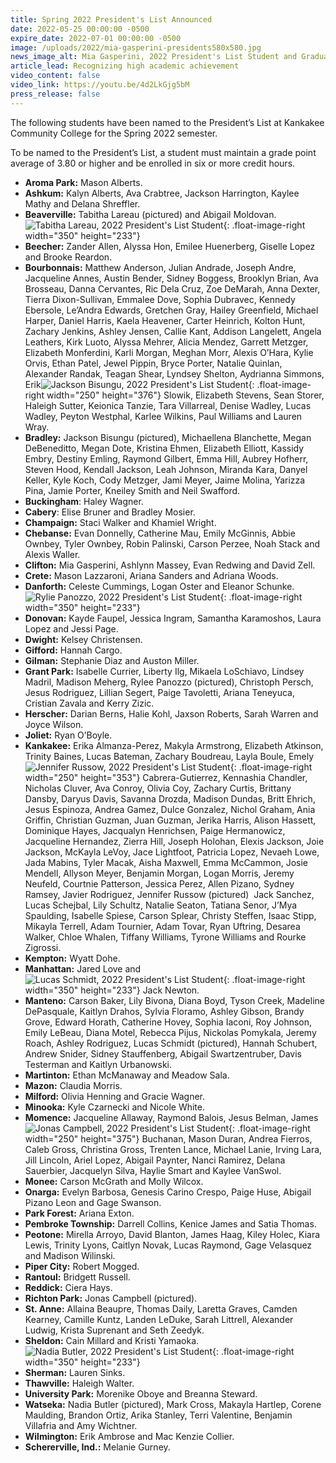 ```yaml
---
title: Spring 2022 President's List Announced
date: 2022-05-25 00:00:00 -0500
expire_date: 2022-07-01 00:00:00 -0500
image: /uploads/2022/mia-gasperini-presidents580x580.jpg
news_image_alt: Mia Gasperini, 2022 President's List Student and Graduate
article_lead: Recognizing high academic achievement
video_content: false
video_link: https://youtu.be/4d2LkGjg5bM
press_release: false
---
```

The following students have been named to the President’s List at Kankakee Community College for the Spring 2022 semester.

To be named to the President’s List, a student must maintain a grade point average of 3.80 or higher and be enrolled in six or more credit hours.

* **Aroma Park:**&nbsp;Mason Alberts.
* **Ashkum:**&nbsp;Kalyn Alberts, Ava Crabtree, Jackson Harrington, Kaylee Mathy and Delana Shreffler.
* **Beaverville:**&nbsp;Tabitha Lareau (pictured) and Abigail Moldovan.![Tabitha Lareau, 2022 President's List Student](/uploads/2022/tabitha-lareau-presidents350x233.jpg "Tabitha Lareau, 2022 President's List Student"){: .float-image-right width="350" height="233"}
* **Beecher:**&nbsp;Zander Allen, Alyssa Hon, Emilee Huenerberg, Giselle Lopez and Brooke Reardon.
* **Bourbonnais:**&nbsp;Matthew Anderson, Julian Andrade, Joseph Andre, Jacqueline Annes, Austin Bender, Sidney Boggess, Brooklyn Brian, Ava Brosseau, Danna Cervantes, Ric Dela Cruz, Zoe DeMarah, Anna Dexter, Tierra Dixon-Sullivan, Emmalee Dove, Sophia Dubravec, Kennedy Ebersole, Le’Andra Edwards, Gretchen Gray, Hailey Greenfield, Michael Harper, Daniel Harris, Kaela Heavener, Carter Heinrich, Kolton Hunt, Zachary Jenkins, Ashley Jensen, Callie Kant, Addison Langelett, Angela Leathers, Kirk Luoto, Alyssa Mehrer, Alicia Mendez, Garrett Metzger, Elizabeth Monferdini, Karli Morgan, Meghan Morr, Alexis O’Hara, Kylie Orvis, Ethan Patel, Jewel Pippin, Bryce Porter, Natalie Quinlan, Alexander Randak, Teagan Shear, Lyndsey Shelton, Aydrianna Simmons, Erik![Jackson Bisungu, 2022 President's List Student](/uploads/2022/jackson-bisungu-presidents250x376.jpg "Jackson Bisungu, 2022 President's List Student"){: .float-image-right width="250" height="376"} Slowik, Elizabeth Stevens, Sean Storer, Haleigh Sutter, Keionica Tanzie, Tara Villarreal, Denise Wadley, Lucas Wadley, Peyton Westphal, Karlee Wilkins, Paul Williams and Lauren Wray.
* **Bradley:**&nbsp;Jackson Bisungu (pictured), Michaellena Blanchette, Megan DeBeneditto, Megan Dote, Kristina Ehmen, Elizabeth Elliott, Kassidy Embry, Destiny Emling, Raymond Gilbert, Emma Hill, Aubrey Hofherr, Steven Hood, Kendall Jackson, Leah Johnson, Miranda Kara, Danyel Keller, Kyle Koch, Cody Metzger, Jami Meyer, Jaime Molina, Yarizza Pina, Jamie Porter, Kneiley Smith and Neil Swafford.
* **Buckingham**\: Haley Wagner.
* **Cabery**\: Elise Bruner and Bradley Mosier.
* **Champaign:**&nbsp;Staci Walker and Khamiel Wright.
* **Chebanse:**&nbsp;Evan Donnelly, Catherine Mau, Emily McGinnis, Abbie Ownbey, Tyler Ownbey, Robin Palinski, Carson Perzee, Noah Stack and Alexis Waller.
* **Clifton:**&nbsp;Mia Gasperini, Ashlynn Massey, Evan Redwing and David Zell.
* **Crete:** Mason Lazzaroni, Ariana Sanders and Adriana Woods.
* **Danforth:**&nbsp;Celeste Cummings, Logan Oster and Eleanor Schunke.![Rylie Panozzo, 2022 President's List Student](/uploads/2022/rylie-panozzo-presidents350x233.jpg "Rylie Panozzo, 2022 President's List Student"){: .float-image-right width="350" height="233"}
* **Donovan:**&nbsp;Kayde Faupel, Jessica Ingram, Samantha Karamoshos, Laura Lopez and Jessi Page.
* **Dwight:** Kelsey Christensen.
* **Gifford:** Hannah Cargo.
* **Gilman:** Stephanie Diaz and Auston Miller.
* **Grant Park:**&nbsp;Isabelle Currier, Liberty Ilg, Mikaela LoSchiavo, Lindsey Madril, Madison Meherg, Rylee Panozzo (pictured), Christoph Persch, Jesus Rodriguez, Lillian Segert, Paige Tavoletti, Ariana Teneyuca, Cristian Zavala and Kerry Zizic.
* **Herscher:**&nbsp;Darian Berns, Halie Kohl, Jaxson Roberts, Sarah Warren and Joyce Wilson.
* **Joliet:**&nbsp;Ryan O’Boyle.
* **Kankakee:**&nbsp;Erika Almanza-Perez, Makyla Armstrong, Elizabeth Atkinson, Trinity Baines, Lucas Bateman, Zachary Boudreau, Layla Boule, Emely![Jennifer Russow, 2022 President's List Student](/uploads/2022/jennifer-russow-presidents350x253.jpg "Jennifer Russow, 2022 President's List Student"){: .float-image-right width="250" height="353"} Cabrera-Gutierrez, Kennashia Chandler, Nicholas Cluver, Ava Conroy, Olivia Coy, Zachary Curtis, Brittany Dansby, Daryus Davis, Savanna Drozda, Madison Dundas, Britt Ehrich, Jesus Espinoza, Andrea Gamez, Dulce Gonzalez, Nichol Graham, Ania Griffin, Christian Guzman, Juan Guzman, Jerika Harris, Alison Hassett, Dominique Hayes, Jacqualyn Henrichsen, Paige Hermanowicz, Jacqueline Hernandez, Zierra Hill, Joseph Holohan, Elexis Jackson, Joie Jackson, McKayla LeVoy, Jace Lightfoot, Patricia Lopez, Nevaeh Lowe, Jada Mabins, Tyler Macak, Aisha Maxwell, Emma McCammon, Josie Mendell, Allyson Meyer, Benjamin Morgan, Logan Morris, Jeremy Neufeld, Courtnie Patterson, Jessica Perez, Allen Pizano, Sydney Ramsey, Javier Rodriguez, Jennifer Russow (pictured)&nbsp; Jack Sanchez, Lucas Schejbal, Lily Schultz, Natalie Seaton, Tatiana Senor, J’Mya Spaulding, Isabelle Spiese, Carson Splear, Christy Steffen, Isaac Stipp, Mikayla Terrell, Adam Tournier, Adam Tovar, Ryan Uftring, Desarea Walker, Chloe Whalen, Tiffany Williams, Tyrone Williams and Rourke Zigrossi.
* **Kempton:** Wyatt Dohe.
* **Manhattan:**&nbsp;Jared Love and![Lucas Schmidt, 2022 President's List Student](/uploads/2022/lucas-schmidt-presidents-350x233.jpg "Lucas Schmidt, 2022 President's List Student"){: .float-image-right width="350" height="233"} Jack Newton.
* **Manteno:**&nbsp;Carson Baker, Lily Bivona, Diana Boyd, Tyson Creek, Madeline DePasquale, Kaitlyn Drahos, Sylvia Floramo, Ashley Gibson, Brandy Grove, Edward Horath, Catherine Hovey, Sophia Iaconi, Roy Johnson, Emily LeBeau, Diana Motel, Rebecca Pijus, Nickolas Pomykala, Jeremy Roach, Ashley Rodriguez, Lucas Schmidt (pictured), Hannah Schubert, Andrew Snider, Sidney Stauffenberg, Abigail Swartzentruber, Davis Testerman and Kaitlyn Urbanowski.
* **Martinton:** Ethan McManaway and Meadow Sala.
* **Mazon:** Claudia Morris.
* **Milford:** Olivia Henning and Gracie Wagner.
* **Minooka:** Kyle Czarnecki and Nicole White.
* **Momence:**&nbsp;Jacqueline Allaway, Raymond Balois, Jesus Belman, James![Jonas Campbell, 2022 President's List Student](/uploads/2022/jonas-campbell-presidents-250x375.jpg "Jonas Campbell, 2022 President's List Student"){: .float-image-right width="250" height="375"} Buchanan, Mason Duran, Andrea Fierros, Caleb Gross, Christina Gross, Trenten Lance, Michael Lanie, Irving Lara, Jill Lincoln, Ariel Lopez, Abigail Paynter, Nanci Ramirez, Delana Sauerbier, Jacquelyn Silva, Haylie Smart and Kaylee VanSwol.
* **Monee:** Carson McGrath and Molly Wilcox.
* **Onarga:**&nbsp;Evelyn Barbosa, Genesis Carino Crespo, Paige Huse, Abigail Pizano Leon and Gage Swanson.
* **Park Forest:** Ariana Exton.
* **Pembroke Township:**&nbsp;Darrell Collins, Kenice James and Satia Thomas.
* **Peotone:** Mirella Arroyo, David Blanton, James Haag, Kiley Holec, Kiara Lewis, Trinity Lyons, Caitlyn Novak, Lucas Raymond, Gage Velasquez and Madison Wilinski.
* **Piper City:** Robert Mogged.
* **Rantoul:** Bridgett Russell.
* **Reddick:** Ciera Hays.
* **Richton Park:** Jonas Campbell (pictured).
* **St. Anne:**&nbsp;Allaina Beaupre, Thomas Daily, Laretta Graves, Camden Kearney, Camille Kuntz, Landen LeDuke, Sarah Littrell, Alexander Ludwig, Krista Suprenant and Seth Zeedyk.
* **Sheldon:**&nbsp;Cain Millard and Kristi Yamaoka.![Nadia Butler, 2022 President's List Student](/uploads/2022/nadia-butler-presidents350x233.jpg "Nadia Butler, 2022 President's List Student"){: .float-image-right width="350" height="233"}
* **Sherman:** Lauren Sinks.
* **Thawville:** Haleigh Walter.
* **University Park:** Morenike Oboye and Breanna Steward.
* **Watseka:**&nbsp;Nadia Butler (pictured), Mark Cross, Makayla Hartlep, Corene Maulding, Brandon Ortiz, Arika Stanley, Terri Valentine, Benjamin Villafria and Amy Wichtner.
* **Wilmington:** Erik Ambrose and Mac Kenzie Collier.
* **Schererville, Ind.:**&nbsp;Melanie Gurney.
